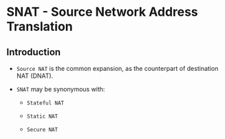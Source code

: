 # SNAT - Source Network Address Translation

## Introduction

* `Source NAT` is the common expansion, as the counterpart of destination NAT (DNAT).

* `SNAT` may be synonymous with:

    * `Stateful NAT`

    * `Static NAT`

    * `Secure NAT`
